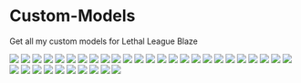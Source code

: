 # Custom-Models
Get all my custom models for Lethal League Blaze

<img src="Cactuar/Workfiles/Render.png">

<img src="Evileye/Workfiles/Render.png">

<img src="Jimi Hendice/Workfiles/Render.png">

<img src="Phantom of The Opera/Workfiles/Render.png">

<img src="Sbire/Workfiles/Render.png">

<img src="Sir Greed/Workfiles/Render.png">

<img src="Sunglasses Jet/Workfiles/Render.png">

<img src="Zato/Workfiles/Render.png">

<img src="Doctor Liche/Workfiles/Render.png">

<img src="Lemongrab/Workfiles/Render.png">

<img src="Momonga/Workfiles/Render.png">

<img src="Candy O'Lantern/Workfiles/Render.png">

<img src="Ashes&Dust/Workfiles/Render.png">

<img src="Valkyrie/Workfiles/Render.png">

<img src="Doom Slayer/Workfiles/Render.png">

<img src="Xi/Workfiles/Render.png">

<img src="Zodd/Workfiles/Render.png">

<img src="Noise Clone - Dark Blood/Render.gif">

<img src="Sonata Ribbons/Workfiles/Render.png">

<img src="Candyman YV Head/Workfiles/Render.png">

<img src="Toxic Crown/Workfiles/Render.png">

<img src="Sombrero Switch/Workfiles/Render.png">

<img src="Bump/Workfiles/Render1.png">
<img src="Bump/Workfiles/Render2.png">
<img src="Bump/Workfiles/Render3.png">

<img src="Toxic Power Glove/Workfiles/Render.png">

<img src="Candyman Crown/Workfiles/Render.png">

<img src="D.s.m/Workfiles/Render.png">

<img src="Mazda MX-5 NA/Workfiles/Render.png">

<img src="Technoblade/Workfiles/Render.png">

<img src="Neco-Arc/Workfiles/Render.png">

<img src="Bridget/Workfiles/Render.png">

<img src="Chainsawman Power/Workfiles/Render.png">

<img src="Century Six Jacket Raptor/Workfiles/Render.png">

<img src="Spirit Of The Season/Workfiles/Render.png">

